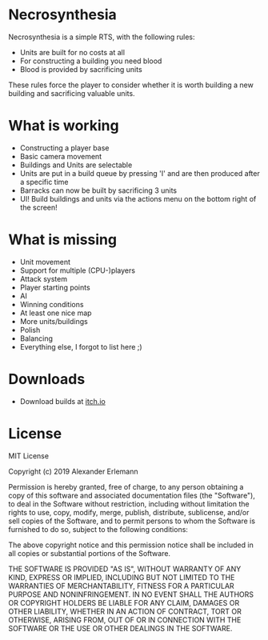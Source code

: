 # Necrosynthesia
Necrosynthesia is a simple RTS, with the following rules:
  - Units are built for no costs at all
  - For constructing a building you need blood
  - Blood is provided by sacrificing units
 
These rules force the player to consider whether it is worth building a new building and sacrificing valuable units.

# What is working

  - Constructing a player base
  - Basic camera movement
  - Buildings and Units are selectable
  - Units are put in a build queue by pressing 'I' and are then produced after a specific time
  - Barracks can now be built by sacrificing 3 units
  - UI! Build buildings and units via the actions menu on the bottom right of the screen!

# What is missing
  - Unit movement
  - Support for multiple (CPU-)players
  - Attack system
  - Player starting points
  - AI
  - Winning conditions
  - At least one nice map
  - More units/buildings
  - Polish
  - Balancing
  - Everything else, I forgot to list here ;)
  
# Downloads
  - Download builds at [itch.io](https://d4rkweasel.itch.io/necrosynthesia)

  
# License

MIT License

Copyright (c) 2019 Alexander Erlemann

Permission is hereby granted, free of charge, to any person obtaining a copy
of this software and associated documentation files (the "Software"), to deal
in the Software without restriction, including without limitation the rights
to use, copy, modify, merge, publish, distribute, sublicense, and/or sell
copies of the Software, and to permit persons to whom the Software is
furnished to do so, subject to the following conditions:

The above copyright notice and this permission notice shall be included in all
copies or substantial portions of the Software.

THE SOFTWARE IS PROVIDED "AS IS", WITHOUT WARRANTY OF ANY KIND, EXPRESS OR
IMPLIED, INCLUDING BUT NOT LIMITED TO THE WARRANTIES OF MERCHANTABILITY,
FITNESS FOR A PARTICULAR PURPOSE AND NONINFRINGEMENT. IN NO EVENT SHALL THE
AUTHORS OR COPYRIGHT HOLDERS BE LIABLE FOR ANY CLAIM, DAMAGES OR OTHER
LIABILITY, WHETHER IN AN ACTION OF CONTRACT, TORT OR OTHERWISE, ARISING FROM,
OUT OF OR IN CONNECTION WITH THE SOFTWARE OR THE USE OR OTHER DEALINGS IN THE
SOFTWARE.
